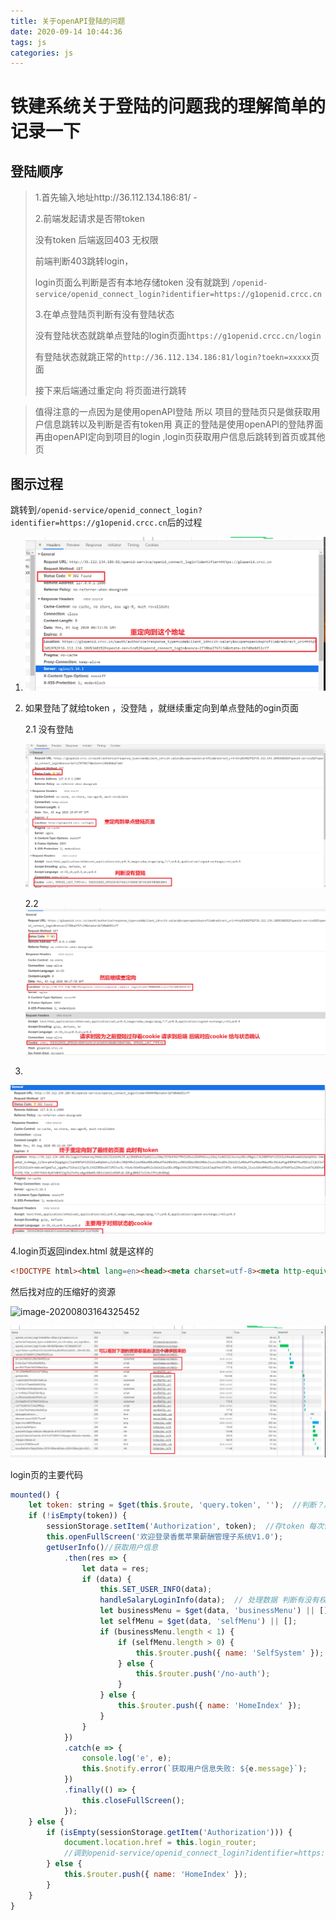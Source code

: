 ```yaml
---
title: 关于openAPI登陆的问题
date: 2020-09-14 10:44:36
tags: js
categories: js
---
```




# 铁建系统关于登陆的问题我的理解简单的记录一下

## 登陆顺序

>1.首先输入地址http://36.112.134.186:81/ -
>
>2.前端发起请求是否带token 
>
>没有token 后端返回403 无权限 
>
>前端判断403跳转login，
>
>login页面么判断是否有本地存储token 没有就跳到
>`/openid-service/openid_connect_login?identifier=https://g1openid.crcc.cn`
>
>3.在单点登陆页判断有没有登陆状态   
>
>没有登陆状态就跳单点登陆的login页面`https://g1openid.crcc.cn/login`  
>
>有登陆状态就跳正常的`http://36.112.134.186:81/login?toekn=xxxxx`页面
>
>接下来后端通过重定向 将页面进行跳转

>值得注意的一点因为是使用openAPI登陆 所以 项目的登陆页只是做获取用户信息跳转以及判断是否有token用
>真正的登陆是使用openAPI的登陆界面 再由openAPI定向到项目的login ,login页获取用户信息后跳转到首页或其他页

## 图示过程

跳转到`/openid-service/openid_connect_login?identifier=https://g1openid.crcc.cn`后的过程

1. ![image-20200803163300383](%E5%85%B3%E4%BA%8EopenAPI%E7%99%BB%E9%99%86%E7%9A%84%E9%97%AE%E9%A2%98/image-20200803163300383.png)

2. 如果登陆了就给token ，没登陆 ，就继续重定向到单点登陆的ogin页面  

   2.1 没有登陆

   ![image-20200803180837395](%E5%85%B3%E4%BA%8EopenAPI%E7%99%BB%E9%99%86%E7%9A%84%E9%97%AE%E9%A2%98/image-20200803180837395.png)

   2.2![image-20200803163758793](%E5%85%B3%E4%BA%8EopenAPI%E7%99%BB%E9%99%86%E7%9A%84%E9%97%AE%E9%A2%98/image-20200803163758793.png)

3. 

![image-20200803164020930](%E5%85%B3%E4%BA%8EopenAPI%E7%99%BB%E9%99%86%E7%9A%84%E9%97%AE%E9%A2%98/image-20200803164020930.png)

4.login页返回index.html  就是这样的 

```html
<!DOCTYPE html><html lang=en><head><meta charset=utf-8><meta http-equiv=X-UA-Compatible content="IE=edge"><meta name=viewport content="width=device-width,initial-scale=1"><link rel="shortcut icon" href=static/favicon.ico><title>【测试】香蕉苹果薪酬管理子系统V1.0</title><link href=/static/css/vendor.be1deb6300539c6eb0ef.css rel=stylesheet><link href=/static/css/pm.a6d7e17ba3b40ea1106a.css rel=stylesheet></head><body><noscript><strong>We're sorry but template doesn't work properly without JavaScript enabled. Please enable it to continue.</strong></noscript><div id=app></div><script type=text/javascript src=/static/js/0.efc020cf96e8304d3de8.js></script><script type=text/javascript src=/static/js/pm.508c6e69717100079c83.js></script></body></html>
```

然后找对应的压缩好的资源

![image-20200803164325452](C:%5CUsers%5CThinkPad%5CAppData%5CRoaming%5CTypora%5Ctypora-user-images%5Cimage-20200803164325452.png)

![image-20200803165308105](%E5%85%B3%E4%BA%8EopenAPI%E7%99%BB%E9%99%86%E7%9A%84%E9%97%AE%E9%A2%98/image-20200803165308105.png)

login页的主要代码

```js
mounted() {
    let token: string = $get(this.$route, 'query.token', '');  //判断？后面有没有query参数
    if (!isEmpty(token)) {
        sessionStorage.setItem('Authorization', token);  //存token 每次请求都会带着这个
        this.openFullScreen('欢迎登录香蕉苹果薪酬管理子系统V1.0');
        getUserInfo()//获取用户信息
            .then(res => {
                let data = res;
                if (data) {
                    this.SET_USER_INFO(data);
                    handleSalaryLoginInfo(data);  // 处理数据 判断有没有权限 没有权限跳转页面
                    let businessMenu = $get(data, 'businessMenu') || [];
                    let selfMenu = $get(data, 'selfMenu') || [];
                    if (businessMenu.length < 1) {
                        if (selfMenu.length > 0) {
                            this.$router.push({ name: 'SelfSystem' });
                        } else {
                            this.$router.push('/no-auth');
                        }
                    } else {
                        this.$router.push({ name: 'HomeIndex' });
                    }
                }
            })
            .catch(e => {
                console.log('e', e);
                this.$notify.error(`获取用户信息失败: ${e.message}`);
            })
            .finally(() => {
                this.closeFullScreen();
            });
    } else {
        if (isEmpty(sessionStorage.getItem('Authorization'))) {
            document.location.href = this.login_router;
            //调到openid-service/openid_connect_login?identifier=https://g1openid.crcc.cn
        } else {
            this.$router.push({ name: 'HomeIndex' });
        }
    }
}
```

